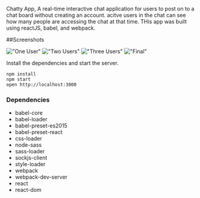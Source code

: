 Chatty App, 
A real-time interactive chat application for users to post on to a chat board without creating an account. acitve users in the chat can see how many people are accessing the chat at that time. THis app was built using reactJS, babel, and webpack. 


##Screenshots 

!["One User"](https://github.com/Devanm15/w6/blob/master/Screenshots%20/oneUser.png)
!["Two Users"](https://github.com/Devanm15/w6/blob/master/Screenshots%20/twoUser.png)
!["Three Users"](https://github.com/Devanm15/w6/blob/master/Screenshots%20/threeUser.png)
!["Final"](https://github.com/Devanm15/w6/blob/master/Screenshots%20/final.png)

Install the dependencies and start the server.

```
npm install
npm start
open http://localhost:3000

```

### Dependencies

* babel-core
* babel-loader
* babel-preset-es2015
* babel-preset-react
* css-loader
* node-sass
* sass-loader
* sockjs-client
* style-loader
* webpack
* webpack-dev-server
* react
* react-dom



